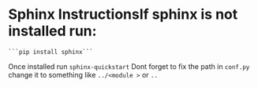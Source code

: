 # Sphinx InstructionsIf sphinx is not installed run:

	```pip install sphinx```

Once installed run `sphinx-quickstart`
Dont forget to fix the path in `conf.py` change it to something like `../<module >` or `..`